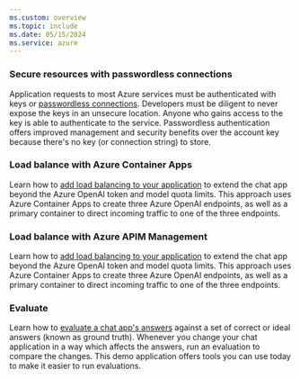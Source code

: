 ```yaml
---
ms.custom: overview
ms.topic: include
ms.date: 05/15/2024
ms.service: azure
---
```


### Secure resources with passwordless connections

Application requests to most Azure services must be authenticated with keys or [passwordless connections](../passwordless-connections.md). Developers must be diligent to never expose the keys in an unsecure location. Anyone who gains access to the key is able to authenticate to the service. Passwordless authentication offers improved management and security benefits over the account key because there's no key (or connection string) to store.

### Load balance with Azure Container Apps 

Learn how to [add load balancing to your application](../../javascript/get-started-app-chat-scaling-with-azure-api-management.md) to extend the chat app beyond the Azure OpenAI token and model quota limits. This approach uses Azure Container Apps to create three Azure OpenAI endpoints, as well as a primary container to direct incoming traffic to one of the three endpoints.

### Load balance with Azure APIM Management

Learn how to [add load balancing to your application](../../javascript/get-started-app-chat-scaling-with-azure-api-management.md) to extend the chat app beyond the Azure OpenAI token and model quota limits. This approach uses Azure Container Apps to create three Azure OpenAI endpoints, as well as a primary container to direct incoming traffic to one of the three endpoints.

### Evaluate 

Learn how to [evaluate a chat app's answers](../../javascript/get-started-app-chat-evaluations.md) against a set of correct or ideal answers (known as ground truth). Whenever you change your chat application in a way which affects the answers, run an evaluation to compare the changes. This demo application offers tools you can use today to make it easier to run evaluations.
